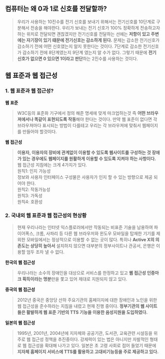 ## 컴퓨터는 왜 0과 1로 신호를 전달할까?
>우리가 사용하는 10진수를 전기 신호를 보내기 위해서는 전기신호를 10단계로 구분해서 전송을 해야한다. 우리가 보내는 전기 신호가 100% 정확하게 전송하고자 하는 위치로 전달되면 괜찮겠지만 전기신호를 전달하는 선에는 **저항이 있고 주변에는 자기장이 있기 떄문에 전기신호는 감소하게 된다.** 문제는 감소한 전기신호가 감소하기 전에 어떤 신호였는지 알지 못한다는 것이다. 7단계로 감소한 전기신호가 감소하기 전에 8단계였는지 9단계 였는지 알 수가 없다. 그렇기 때문에 **전기 신호가 없으면 0 있으면 1이라고 판단**하는 2진수를 사용하는 것이다.

## 웹 표준과 웹 접근성  
### 1. 웹 표준과 웹 접근성? 
**웹 표준**
>W3C등의 표준화 기구에서 정의 해준 명세에 맞게 마크업하는것 즉 **어떤 브라우져에서나 똑같이 표현되도록 작동**해야 한다는 것이다. 만약 웹 표준이 없다면 각 브라우져마다 표시되는 방법이 다를테고 우리는 각 브라우져에 맞춰서 웹페이지를 만들어야 할것이다. 

**웹 접근성**
>**이용자, 이용자의 장비에 관계없이 이용할 수 있도록 웹사이트를 구성하는 것 장애가 있는 경우에도 웹페이지를 원활하게 이용할 수 있도록 지켜야 하는 사항이다.** 웹 접근성 지침에는 크게 4가지가 있다.   
>원칙1: 인지 가능성   
>정보와 사용자 인터페이스 구성물은 사용자가 인지 할 수 있는 방향으로 제공 되어야 한다.   
>원칙2: 작동가능성   
>원칙3: 가독성   
>원칙4: 호환성


### 2. 국내외 웹 표준과 웹 접근성의 현상황

>현재 우리나라는 인터넷 익스플로러에서만 작동되는 비표준 기술을 남용하여 파이어폭스, 크롬, 사파리 등 다른 웹 브라우저와 윈도우 모바일을 탑재한 기기를 제외한 모바일에서는 정상적으로 이용할 수 없는 곳이 많다. 특히나 **Active X의 의존도는 상당히 높아서** 설치하지 않으면 대부분의 정부사이트나 관공서, 은행은 이용할 엄두 조차 낼 수 없다.


**한국의 웹 접근성**
>우리나라는 소수의 장애인을 대상으로 서비스를 한정하고 있고 **웹 접근성 인증마크 획득이라는 명분**만을 쫓고 있어 제대로 지원되지 않고 있다.

**중국의 웹 접근성**
>2012년 중국은 중앙당 산하 주요기관의 홈페이지에 대한 장애인과 노인을 위한 웹 접근성을 준수하라는 지침을 내렸고 현재 진행 중이다. **정부기관의 웹 사이트들은 활발하게 웹 표준 기반의  TTS 기능을 이용한 음성지원을 도입하였다.**

**일본의 웹 접근성**
>1995년, 2001년, 2004년에 지자체와 공공기관, 도서관, 교육관련 시설등을 위주로 웹 접근성 정책을 추진중이다. 강제력이 있는 법은 아니지만 자발적인 형태로 웹 접근성을 확대해 나가고 있다. 일본은 초 고령 사회로 접어 들었기 때문에 **지자체 홈페이지 서비스에 TTS를 활용하고 고대비기능등을 주로 제공하고 있다.**

